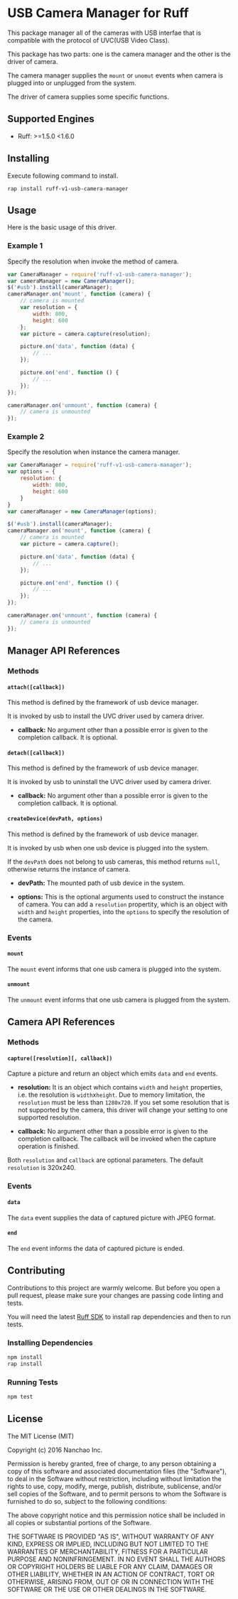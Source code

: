 # USB Camera Manager for Ruff

This package manager all of the cameras with USB interfae that is compatible with the protocol of UVC(USB Video Class).

This package has two parts: one is the camera manager and the other is the driver of camera.

The camera manager supplies the `mount` or `unomut` events when camera is plugged into or unplugged from the system.

The driver of camera supplies some specific functions.

## Supported Engines

* Ruff: >=1.5.0 <1.6.0

## Installing

Execute following command to install.
```shell
rap install ruff-v1-usb-camera-manager
```

## Usage

Here is the basic usage of this driver.

### Example 1

Specify the resolution when invoke the method of camera.

```js
var CameraManager = require('ruff-v1-usb-camera-manager');
var cameraManager = new CameraManager();
$('#usb').install(cameraManager);
cameraManager.on('mount', function (camera) {
    // camera is mounted
    var resolution = {
        width: 800,
        height: 600
    };
    var picture = camera.capture(resolution);

    picture.on('data', function (data) {
        // ...
    });

    picture.on('end', function () {
        // ...
    });
});

cameraManager.on('unmount', function (camera) {
    // camera is unmounted
});
```

### Example 2

Specify the resolution when instance the camera manager.

```js
var CameraManager = require('ruff-v1-usb-camera-manager');
var options = {
    resolution: {
        width: 800,
        height: 600
    }
}
var cameraManager = new CameraManager(options);

$('#usb').install(cameraManager);
cameraManager.on('mount', function (camera) {
    // camera is mounted
    var picture = camera.capture();

    picture.on('data', function (data) {
        // ...
    });

    picture.on('end', function () {
        // ...
    });
});

cameraManager.on('unmount', function (camera) {
    // camera is unmounted
});
```


## Manager API References

### Methods

#### `attach([callback])`

This method is defined by the framework of usb device manager.

It is invoked by usb to install the UVC driver used by camera driver.

- **callback:** No argument other than a possible error is given to the completion callback. It is optional.

#### `detach([callback])`

This method is defined by the framework of usb device manager.

It is invoked by usb to uninstall the UVC driver used by camera driver.

- **callback:** No argument other than a possible error is given to the completion callback. It is optional.

#### `createDevice(devPath, options)`

This method is defined by the framework of usb device manager.

It is invoked by usb when one usb device is plugged into the system.

If the `devPath` does not belong to usb cameras, this method returns `null`, otherwise returns the instance of camera.

- **devPath:** The mounted path of usb device in the system.

- **options:** This is the optional arguments used to construct the instance of camera.
You can add a `resolution` propertity, which is an object with `width` and `height` properties, into the `options` to specify the resolution of the camera.

### Events

#### `mount`

The `mount` event informs that one usb camera is plugged into the system.

#### `unmount`

The `unmount` event informs that one usb camera is plugged from the system.

## Camera API References

### Methods

#### `capture([resolution][, callback])`

Capture a picture and return an object which emits `data` and `end` events.

- **resolution:** It is an object which contains `width` and `height` properties, i.e. the resolution is `width`x`height`.
Due to memory limitation, the `resolution` must be less than `1280x720`.
If you set some resolution that is not supported by the camera, this driver will change your setting to one supported resolution.

- **callback:** No argument other than a possible error is given to the completion callback. The callback will be invoked when the capture operation is finished.

Both `resolution` and `callback` are optional parameters. The default `resolution` is 320x240.

### Events

#### `data`

The `data` event supplies the data of captured picture with JPEG format.

#### `end`

The `end` event informs the data of captured picture is ended.

## Contributing

Contributions to this project are warmly welcome. But before you open a pull request, please make sure your changes are passing code linting and tests.

You will need the latest [Ruff SDK](https://ruff.io/) to install rap dependencies and then to run tests.

### Installing Dependencies

```sh
npm install
rap install
```

### Running Tests

```sh
npm test
```

## License

The MIT License (MIT)

Copyright (c) 2016 Nanchao Inc.

Permission is hereby granted, free of charge, to any person obtaining a copy of this software and associated documentation files (the "Software"), to deal in the Software without restriction, including without limitation the rights to use, copy, modify, merge, publish, distribute, sublicense, and/or sell copies of the Software, and to permit persons to whom the Software is furnished to do so, subject to the following conditions:

The above copyright notice and this permission notice shall be included in all copies or substantial portions of the Software.

THE SOFTWARE IS PROVIDED "AS IS", WITHOUT WARRANTY OF ANY KIND, EXPRESS OR IMPLIED, INCLUDING BUT NOT LIMITED TO THE WARRANTIES OF MERCHANTABILITY, FITNESS FOR A PARTICULAR PURPOSE AND NONINFRINGEMENT. IN NO EVENT SHALL THE AUTHORS OR COPYRIGHT HOLDERS BE LIABLE FOR ANY CLAIM, DAMAGES OR OTHER LIABILITY, WHETHER IN AN ACTION OF CONTRACT, TORT OR OTHERWISE, ARISING FROM, OUT OF OR IN CONNECTION WITH THE SOFTWARE OR THE USE OR OTHER DEALINGS IN THE SOFTWARE.
